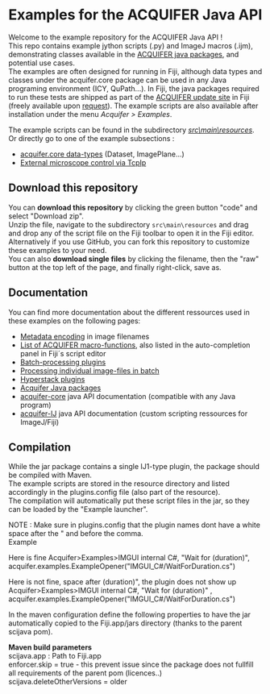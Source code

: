 # Examples for the ACQUIFER Java API  
Welcome to the example repository for the ACQUIFER Java API !  
This repo contains example jython scripts (.py) and ImageJ macros (.ijm), demonstrating classes available in the [ACQUIFER java packages](https://www.acquifer.de/resources/acquifer-java-packages/), and potential use cases.  
The examples are often designed for running in Fiji, although data types and classes under the acquifer.core package can be used in any Java programing environment (ICY, QuPath...). 
In Fiji, the java packages required to run these tests are shipped as part of the [ACQUIFER update site](https://www.acquifer.de/resources/acquifer-fiji-utilities/) in Fiji (freely available upon [request](https://www.acquifer.de/resources/acquifer-fiji-utilities/activate-update-site/)). The example scripts are also available after installation under the menu *Acquifer > Examples*.  

The example scripts can be found in the subdirectory [*src\main\resources*](https://github.com/acquifer/acquifer-IJ-examples/tree/main/src/main/resources).
Or directly go to one of the example subsections : 
- [acquifer.core data-types](https://github.com/acquifer/acquifer-IJ-examples/tree/main/src/main/resources/jython/Data-structure) (Dataset, ImagePlane...)
- [External microscope control via TcpIp](https://github.com/acquifer/acquifer-IJ-examples/tree/main/src/main/resources/jython/TcpIp)



## Download this repository
You can __download this repository__ by clicking the green button "code" and select "Download zip".  
Unzip the file, navigate to the subdirectory `src\main\resources` and drag and drop any of the script file on the Fiji toolbar to open it in the Fiji editor.  
Alternatively if you use GitHub, you can fork this repository to customize these examples to your need.  
You can also __download single files__ by clicking the filename, then the "raw" button at the top left of the page, and finally right-click, save as.  

## Documentation
You can find more documentation about the different ressources used in these examples on the following pages:
- [Metadata encoding](https://www.acquifer.de/metadata/) in image filenames
- [List of ACQUIFER macro-functions](https://acquifer.github.io/acquifer-IJ/acquifer/ij/MacroFunction.html), also listed in the auto-completion panel in Fiji´s script editor
- [Batch-processing plugins](https://www.acquifer.de/fiji-batch-plugins/)
- [Processing individual image-files in batch](https://www.acquifer.de/batch-files/)
- [Hyperstack plugins](https://www.acquifer.de/hyperstack-fiji-plugins/)
- [Acquifer Java packages](https://www.acquifer.de/resources/acquifer-java-packages/)
- [acquifer-core](https://acquifer.github.io/acquifer-core/) java API documentation (compatible with any Java program)
- [acquifer-IJ](https://acquifer.github.io/acquifer-IJ/) java API documentation (custom scripting ressources for ImageJ/Fiji) 


## Compilation  
While the jar package contains a single IJ1-type plugin, the package should be compiled with Maven.  
The example scripts are stored in the resource directory and listed accordingly in the plugins.config file (also part of the resource).  
The compilation will automatically put these script files in the jar, so they can be loaded by the "Example launcher".  

NOTE : Make sure in plugins.config that the plugin names dont have a white space after the " and before the comma.  
Example

Here is fine
Acquifer>Examples>IMGUI internal C#, "Wait for (duration)",        acquifer.examples.ExampleOpener("IMGUI_C#/WaitForDuration.cs")

Here is not fine, space after (duration)", the plugin does not show up
Acquifer>Examples>IMGUI internal C#, "Wait for (duration)" ,        acquifer.examples.ExampleOpener("IMGUI_C#/WaitForDuration.cs")

In the maven configuration define the following properties to have the jar automatically copied to the Fiji.app/jars directory (thanks to the parent scijava pom).  

__Maven build parameters__  
scijava.app : Path to Fiji.app  
enforcer.skip = true - this prevent issue since the package does not fullfill all requirements of the parent pom (licences..)  
scijava.deleteOtherVersions = older  
